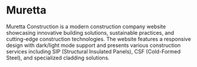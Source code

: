 # Muretta
 Muretta Construction is a modern construction company website showcasing innovative building solutions, sustainable practices, and cutting-edge construction technologies. The website features a responsive design with dark/light mode support and presents various construction services including SIP (Structural Insulated Panels), CSF (Cold-Formed Steel), and specialized cladding solutions.
